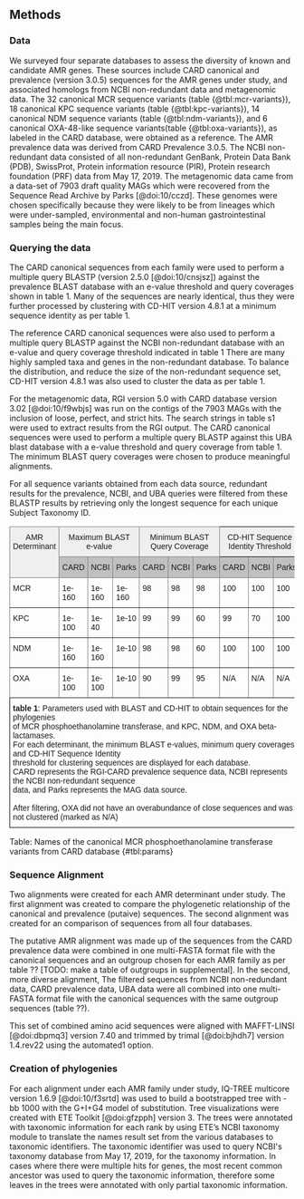 ## Methods

### Data

We surveyed four separate databases to assess the diversity of known and candidate AMR genes.
These sources include CARD canonical and prevalence (version 3.0.5) sequences for the AMR genes under study, and associated homologs from NCBI non-redundant data and metagenomic data.
The 32 canonical MCR sequence variants (table {@tbl:mcr-variants}), 18 canonical KPC sequence variants (table {@tbl:kpc-variants}), 14 canonical NDM sequence variants (table {@tbl:ndm-variants}), and 6 canonical OXA-48-like sequence variants(table {@tbl:oxa-variants}), as labeled in the CARD database, were obtained as a reference. The AMR prevalence data was derived from CARD Prevalence 3.0.5. 
The NCBI non-redundant data consisted of all non-redundant GenBank, Protein Data Bank (PDB), SwissProt, Protein information resource (PIR), Protein research foundation (PRF) data from May 17, 2019.
The metagenomic data came from a data-set of 7903 draft quality MAGs which were recovered from the Sequence Read Archive by Parks [@doi:10/cczd]. These genomes were chosen specifically because they were likely to be from lineages which were under-sampled, environmental and non-human gastrointestinal samples being the main focus.

### Querying the data

The CARD canonical sequences from each family were used to perform a multiple query BLASTP (version 2.5.0 [@doi:10/cnsjsz]) against the prevalence BLAST database with an e-value threshold and query coverages shown in table 1. 
Many of the sequences are nearly identical, thus they were further processed by clustering with CD-HIT version 4.8.1 at a minimum sequence identity as per table 1.

The reference CARD canonical sequences were also used to perform a multiple query BLASTP against the NCBI non-redundant database with an e-value and query coverage threshold indicated in table 1
There are many highly sampled taxa and genes in the non-redundant database. 
To balance the distribution, and reduce the size of the non-redundant sequence set, CD-HIT version 4.8.1 was also used to cluster the data as per table 1.

For the metagenomic data, RGI version 5.0 with CARD database version 3.02 [@doi:10/f9wbjs] was run on the contigs of the 7903 MAGs with the inclusion of loose, perfect, and strict hits.
The search strings in table s1 were used to extract results from the RGI output.
The CARD canonical sequences were used to perform a multiple query BLASTP against this UBA blast database with a e-value threshold and query coverage from table 1.
The minimum BLAST query coverages were chosen to produce meaningful alignments.

For all sequence variants obtained from each data source, redundant results for the prevalence, NCBI, and UBA queries were filtered from these BLASTP results by retrieving only the longest sequence for each unique Subject Taxonomy ID. 

<style type="text/css">
.tg  {border-collapse:collapse;border-spacing:0;}
.tg td{border-color:black;border-style:solid;border-width:1px;font-family:Arial, sans-serif;font-size:14px;
  overflow:hidden;padding:10px 5px;word-break:normal;}
.tg th{border-color:black;border-style:solid;border-width:1px;font-family:Arial, sans-serif;font-size:14px;
  font-weight:normal;overflow:hidden;padding:10px 5px;word-break:normal;}
.tg .tg-yj5y{background-color:#efefef;border-color:inherit;text-align:center;vertical-align:top}
.tg .tg-j4pq{background-color:#efefef;border-color:#000000;text-align:center;vertical-align:top}
.tg .tg-llyw{background-color:#c0c0c0;border-color:inherit;text-align:left;vertical-align:top}
.tg .tg-0pky{border-color:inherit;text-align:left;vertical-align:top}
.tg .tg-0lax{text-align:left;vertical-align:top}
</style>
<table class="tg">
<thead>
  <tr>
    <th class="tg-yj5y" rowspan="2">AMR<br>Determinant</th>
    <th class="tg-yj5y" colspan="3">Maximum BLAST<br>e-value<br></th>
    <th class="tg-yj5y" colspan="3">Minimum BLAST <br>Query Coverage</th>
    <th class="tg-j4pq" colspan="3">CD-HIT Sequence <br>Identity Threshold</th>
  </tr>
  <tr>
    <td class="tg-llyw">CARD<br></td>
    <td class="tg-llyw">NCBI<br></td>
    <td class="tg-llyw">Parks<br></td>
    <td class="tg-llyw">CARD<br></td>
    <td class="tg-llyw">NCBI<br></td>
    <td class="tg-llyw">Parks<br></td>
    <td class="tg-llyw">CARD<br></td>
    <td class="tg-llyw">NCBI<br></td>
    <td class="tg-llyw">Parks<br></td>
  </tr>
</thead>
<tbody>
  <tr>
    <td class="tg-0pky">MCR<br></td>
    <td class="tg-0pky">1e-160</td>
    <td class="tg-0pky">1e-160</td>
    <td class="tg-0pky">1e-160</td>
    <td class="tg-0pky">98</td>
    <td class="tg-0pky">98</td>
    <td class="tg-0pky">98</td>
    <td class="tg-0pky">100</td>
    <td class="tg-0pky">100</td>
    <td class="tg-0pky">100</td>
  </tr>
  <tr>
    <td class="tg-0pky">KPC</td>
    <td class="tg-0pky">1e-100</td>
    <td class="tg-0pky">1e-40</td>
    <td class="tg-0pky">1e-10</td>
    <td class="tg-0pky">99</td>
    <td class="tg-0pky">99</td>
    <td class="tg-0pky">60</td>
    <td class="tg-0pky">99</td>
    <td class="tg-0pky">70</td>
    <td class="tg-0pky">100</td>
  </tr>
  <tr>
    <td class="tg-0pky">NDM</td>
    <td class="tg-0pky">1e-160</td>
    <td class="tg-0pky">1e-160</td>
    <td class="tg-0pky">1e-10</td>
    <td class="tg-0pky">98</td>
    <td class="tg-0pky">98</td>
    <td class="tg-0pky">60</td>
    <td class="tg-0pky">100</td>
    <td class="tg-0pky">100 </td>
    <td class="tg-0pky">100</td>
  </tr>
  <tr>
    <td class="tg-0pky">OXA</td>
    <td class="tg-0pky">1e-100</td>
    <td class="tg-0pky">1e-100</td>
    <td class="tg-0pky">1e-10</td>
    <td class="tg-0pky">90</td>
    <td class="tg-0pky">99</td>
    <td class="tg-0pky">95</td>
    <td class="tg-0pky">N/A</td>
    <td class="tg-0pky">N/A</td>
    <td class="tg-0pky">N/A</td>
  </tr>
  <tr>
    <td class="tg-0lax" colspan="10"><b>table 1</b>: Parameters used with BLAST and CD-HIT to obtain sequences for the phylogenies<br>of MCR phosphoethanolamine transferase, and KPC, NDM, and OXA beta-lactamases.<br>For each determinant, the minimum BLAST e-values, minimum query coverages, and CD-HIT Sequence Identity <br>threshold for clustering sequences are displayed for each database.<br>CARD represents the RGI-CARD prevalence sequence data, NCBI represents the NCBI non-redundant sequence<br>data, and Parks represents the MAG data source.<br><br>After filtering, OXA did not have an overabundance of close sequences and was not clustered (marked as N/A)<br></td>
  </tr>
</tbody>
</table>
Table: Names of the canonical MCR phosphoethanolamine transferase variants from CARD database {#tbl:params}

### Sequence Alignment

Two alignments were created for each AMR determinant under study.
The first alignment was created to compare the phylogenetic relationship of the canonical and prevalence (putaive) sequences.
The second alignment was created for an comparison of sequences from all four databases.

The putative AMR alignment was made up of the sequences from the CARD prevalence data were combined in one multi-FASTA format file with the canonical sequences and an outgroup chosen for each AMR family as per table ?? [TODO: make a table of outgroups in supplemental]. 
In the second, more diverse alignment, The filtered sequences from NCBI non-redundant data, CARD prevalence data, UBA data were all combined into one multi-FASTA format file with the canonical sequences with the same outgroup sequences (table ??).

This set of combined amino acid sequences were aligned with MAFFT-LINSI [@doi:dbpmq3] version 7.40 and trimmed by trimal [@doi:bjhdh7] version 1.4.rev22 using the automated1 option.

### Creation of phylogenies

For each alignment under each AMR family under study, IQ-TREE multicore version 1.6.9 [@doi:10/f3srtd] was used to build a bootstrapped tree with -bb 1000 with the G+I+G4 model of substitution. 
Tree visualizations were created with ETE Toolkit [@doi:gfzpph] version 3.
The trees were annotated with taxonomic information for each rank by using ETE’s NCBI taxonomy module to translate the names result set from the various databases to taxonomic identifiers.
The taxonomic identifier was used to query NCBI's taxonomy database from May 17, 2019, for the taxonomy information.
In cases where there were multiple hits for genes, the most recent common ancestor was used to query the taxonomic information, therefore some leaves in the trees were annotated with only partial taxonomic information.

